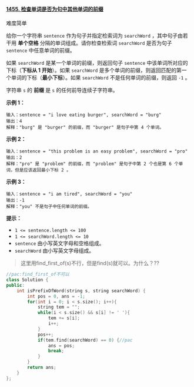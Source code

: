 #### [1455. 检查单词是否为句中其他单词的前缀](https://leetcode.cn/problems/check-if-a-word-occurs-as-a-prefix-of-any-word-in-a-sentence/)

难度简单 

给你一个字符串 `sentence` 作为句子并指定检索词为 `searchWord` ，其中句子由若干用 **单个空格** 分隔的单词组成。请你检查检索词 `searchWord` 是否为句子 `sentence` 中任意单词的前缀。

如果 `searchWord` 是某一个单词的前缀，则返回句子 `sentence` 中该单词所对应的下标（**下标从 1 开始**）。如果 `searchWord` 是多个单词的前缀，则返回匹配的第一个单词的下标（**最小下标**）。如果 `searchWord` 不是任何单词的前缀，则返回 `-1` 。

字符串 `s` 的 **前缀** 是 `s` 的任何前导连续子字符串。

**示例 1：**

```
输入：sentence = "i love eating burger", searchWord = "burg"
输出：4
解释："burg" 是 "burger" 的前缀，而 "burger" 是句子中第 4 个单词。
```

**示例 2：**

```
输入：sentence = "this problem is an easy problem", searchWord = "pro"
输出：2
解释："pro" 是 "problem" 的前缀，而 "problem" 是句子中第 2 个也是第 6 个单词，但是应该返回最小下标 2 。
```

**示例 3：**

```
输入：sentence = "i am tired", searchWord = "you"
输出：-1
解释："you" 不是句子中任何单词的前缀。
```

**提示：**

- `1 <= sentence.length <= 100`
- `1 <= searchWord.length <= 10`
- `sentence` 由小写英文字母和空格组成。
- `searchWord` 由小写英文字母组成。

> 这里用find_first_of(s)不行，但是find(s)就可以。为什么？??

```cpp
//pac:find_first_of不可以
class Solution {
public:
    int isPrefixOfWord(string s, string searchWord) {
        int pos = 0, ans = -1;
        for(int i = 0; i < s.size(); i++){
            string tem = "";
            while(i < s.size() && s[i] != ' '){
                tem += s[i];
                i++;
            }
            pos++;
            if(tem.find(searchWord) == 0) {//pac
                ans = pos;
                break;
            }
        }
        return ans;
    }
};
```

